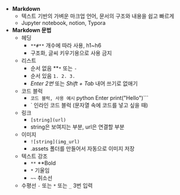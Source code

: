 - **Markdown**
    - 텍스트 기반의 가벼운 마크업 언어, 문서의 구조와 내용을 쉽고 빠르게
    - Jupyter notebook, notion, Typora
- **Markdown 문법**
    - 헤딩
        - *`**#**`* 개수에 따라 사용, h1~h6
        - 구조화, 글씨 키우기용으로 사용 금지
    - 리스트
        - 순서 없음 **`*` 또는 `-`
        - 순서 있음 `1. 2. 3.`
        - *Enter 2번* 또는 *Shift + Tab* 내어 쓰기로 없애기
    - 코드 블럭
        - ``` 코드 블럭, 사용 예시 ``` python Enter print("Hello")```
        - ` 인라인 코드 블럭 (문자열 속에 코드를 넣고 싶을 때)
    - 링크
        - `[string](url)`
        - string은 보여지는 부분, url은 연결할 부분
    - 이미지
        - `![string](img_url)`
        - .assets 폴더를 만들어서 자동으로 이미지 저장
    - 텍스트 강조
        - `**` **Bold
        - `*` 기울임
        - `~~` 취소선
    - 수평선
        *`-`* 또는 `*` 또는 `_`  3번 입력
